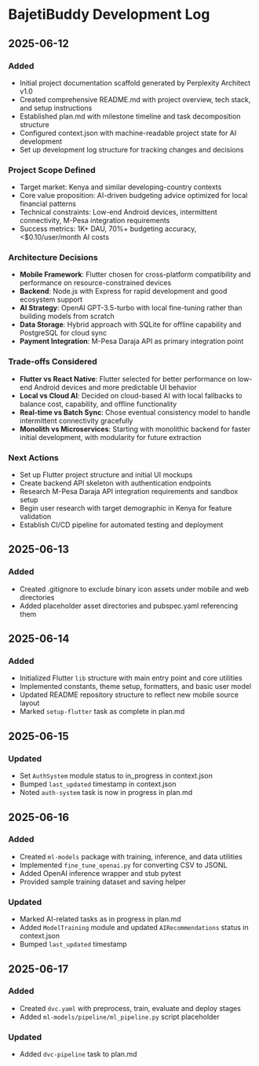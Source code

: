 # BajetiBuddy Development Log

## 2025-06-12
### Added
- Initial project documentation scaffold generated by Perplexity Architect v1.0
- Created comprehensive README.md with project overview, tech stack, and setup 
  instructions
- Established plan.md with milestone timeline and task decomposition structure
- Configured context.json with machine-readable project state for AI development
- Set up development log structure for tracking changes and decisions

### Project Scope Defined
- Target market: Kenya and similar developing-country contexts
- Core value proposition: AI-driven budgeting advice optimized for local 
  financial patterns
- Technical constraints: Low-end Android devices, intermittent connectivity, 
  M-Pesa integration requirements
- Success metrics: 1K+ DAU, 70%+ budgeting accuracy, <$0.10/user/month AI costs

### Architecture Decisions
- **Mobile Framework**: Flutter chosen for cross-platform compatibility and 
  performance on resource-constrained devices
- **Backend**: Node.js with Express for rapid development and good ecosystem 
  support
- **AI Strategy**: OpenAI GPT-3.5-turbo with local fine-tuning rather than 
  building models from scratch
- **Data Storage**: Hybrid approach with SQLite for offline capability and 
  PostgreSQL for cloud sync
- **Payment Integration**: M-Pesa Daraja API as primary integration point

### Trade-offs Considered
- **Flutter vs React Native**: Flutter selected for better performance on 
  low-end Android devices and more predictable UI behavior
- **Local vs Cloud AI**: Decided on cloud-based AI with local fallbacks to 
  balance cost, capability, and offline functionality  
- **Real-time vs Batch Sync**: Chose eventual consistency model to handle 
  intermittent connectivity gracefully
- **Monolith vs Microservices**: Starting with monolithic backend for faster 
  initial development, with modularity for future extraction

### Next Actions
- Set up Flutter project structure and initial UI mockups
- Create backend API skeleton with authentication endpoints
- Research M-Pesa Daraja API integration requirements and sandbox setup
- Begin user research with target demographic in Kenya for feature validation
- Establish CI/CD pipeline for automated testing and deployment

## 2025-06-13
### Added
- Created .gitignore to exclude binary icon assets under mobile and web directories
- Added placeholder asset directories and pubspec.yaml referencing them

## 2025-06-14
### Added
- Initialized Flutter `lib` structure with main entry point and core utilities
- Implemented constants, theme setup, formatters, and basic user model
- Updated README repository structure to reflect new mobile source layout
- Marked `setup-flutter` task as complete in plan.md

## 2025-06-15
### Updated
- Set `AuthSystem` module status to in_progress in context.json
- Bumped `last_updated` timestamp in context.json
- Noted `auth-system` task is now in progress in plan.md


## 2025-06-16
### Added
- Created `ml-models` package with training, inference, and data utilities
- Implemented `fine_tune_openai.py` for converting CSV to JSONL
- Added OpenAI inference wrapper and stub pytest
- Provided sample training dataset and saving helper
### Updated
- Marked AI-related tasks as in progress in plan.md
- Added `ModelTraining` module and updated `AIRecommendations` status in context.json
- Bumped `last_updated` timestamp

## 2025-06-17
### Added
- Created `dvc.yaml` with preprocess, train, evaluate and deploy stages
- Added `ml-models/pipeline/ml_pipeline.py` script placeholder
### Updated
- Added `dvc-pipeline` task to plan.md
